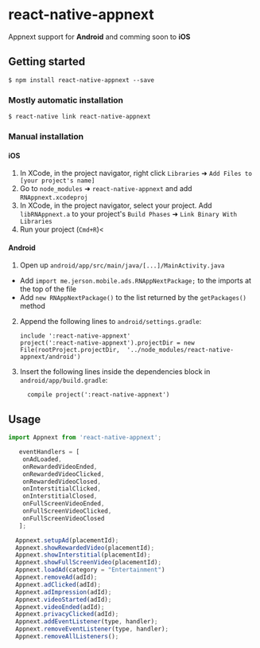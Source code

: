 
# react-native-appnext

Appnext support for **Android** and comming soon to **iOS**


## Getting started

`$ npm install react-native-appnext --save`

### Mostly automatic installation

`$ react-native link react-native-appnext`

### Manual installation


#### iOS

1. In XCode, in the project navigator, right click `Libraries` ➜ `Add Files to [your project's name]`
2. Go to `node_modules` ➜ `react-native-appnext` and add `RNAppnext.xcodeproj`
3. In XCode, in the project navigator, select your project. Add `libRNAppnext.a` to your project's `Build Phases` ➜ `Link Binary With Libraries`
4. Run your project (`Cmd+R`)<

#### Android

1. Open up `android/app/src/main/java/[...]/MainActivity.java`
  - Add `import me.jerson.mobile.ads.RNAppNextPackage;` to the imports at the top of the file
  - Add `new RNAppNextPackage()` to the list returned by the `getPackages()` method
2. Append the following lines to `android/settings.gradle`:
  	```
  	include ':react-native-appnext'
  	project(':react-native-appnext').projectDir = new File(rootProject.projectDir, 	'../node_modules/react-native-appnext/android')
  	```
3. Insert the following lines inside the dependencies block in `android/app/build.gradle`:
  	```
      compile project(':react-native-appnext')
  	```


## Usage
```javascript
import Appnext from 'react-native-appnext';

   eventHandlers = [ 
    onAdLoaded,
    onRewardedVideoEnded,
    onRewardedVideoClicked,
    onRewardedVideoClosed,
    onInterstitialClicked,
    onInterstitialClosed,
    onFullScreenVideoEnded,
    onFullScreenVideoClicked,
    onFullScreenVideoClosed
   ];

  Appnext.setupAd(placementId);
  Appnext.showRewardedVideo(placementId);
  Appnext.showInterstitial(placementId);
  Appnext.showFullScreenVideo(placementId);
  Appnext.loadAd(category = "Entertainment")
  Appnext.removeAd(adId);
  Appnext.adClicked(adId);
  Appnext.adImpression(adId);
  Appnext.videoStarted(adId);
  Appnext.videoEnded(adId);
  Appnext.privacyClicked(adId);
  Appnext.addEventListener(type, handler);
  Appnext.removeEventListener(type, handler);
  Appnext.removeAllListeners();
```
  